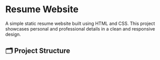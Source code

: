 # Resume Website

A simple static resume website built using HTML and CSS. This project showcases personal and professional details in a clean and responsive design.

## 🗂 Project Structure

